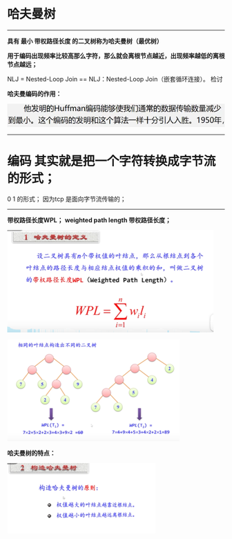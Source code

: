 # 哈夫曼树



---



**具有 最小 带权路径长度 的二叉树称为哈夫曼树（最优树）**



**用于编码出现频率比较高那么字符，那么就会离根节点越近，出现频率越低的离根节点越远；**

NLJ  =   Nested-Loop Join  ==   NLJ：Nested-Loop Join（嵌套循环连接）。 检讨 

**哈夫曼编码的作用：**

![vg](哈夫曼树.assets/image-20221205132334939.png)

---

# 编码 其实就是把一个字符转换成字节流的形式；

0 1 的形式； 因为tcp 是面向字节流传输的；

---





**带权路径长度WPL；**       **weighted path length  带权路径长度；**

![image-20221205122008901](哈夫曼树.assets/image-20221205122008901.png)

![image-20221205121916301](哈夫曼树.assets/image-20221205121916301.png)





**哈夫曼树的特点：**



![image-20221205121930895](哈夫曼树.assets/image-20221205121930895.png)